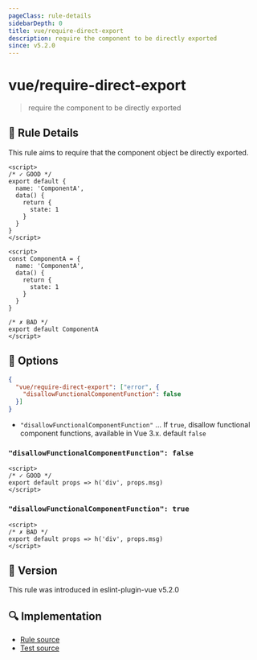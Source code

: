 ```yaml
---
pageClass: rule-details
sidebarDepth: 0
title: vue/require-direct-export
description: require the component to be directly exported
since: v5.2.0
---
```

# vue/require-direct-export

<!-- end auto-generated rule header -->

> require the component to be directly exported

## :book: Rule Details

This rule aims to require that the component object be directly exported.

<eslint-code-block :rules="{'vue/require-direct-export': ['error']}">

```vue
<script>
/* ✓ GOOD */
export default {
  name: 'ComponentA',
  data() {
    return {
      state: 1
    }
  }
}
</script>
```

</eslint-code-block>

<eslint-code-block :rules="{'vue/require-direct-export': ['error']}">

```vue
<script>
const ComponentA = {
  name: 'ComponentA',
  data() {
    return {
      state: 1
    }
  }
}

/* ✗ BAD */
export default ComponentA
</script>
```

</eslint-code-block>

## :wrench: Options

```json
{
  "vue/require-direct-export": ["error", {
    "disallowFunctionalComponentFunction": false
  }]
}
```

- `"disallowFunctionalComponentFunction"` ... If `true`, disallow functional component functions, available in Vue 3.x. default `false`

### `"disallowFunctionalComponentFunction": false`

<eslint-code-block :rules="{'vue/require-direct-export': ['error', {disallowFunctionalComponentFunction: false}]}">

```vue
<script>
/* ✓ GOOD */
export default props => h('div', props.msg)
</script>
```

</eslint-code-block>

### `"disallowFunctionalComponentFunction": true`

<eslint-code-block :rules="{'vue/require-direct-export': ['error', {disallowFunctionalComponentFunction: true}]}">

```vue
<script>
/* ✗ BAD */
export default props => h('div', props.msg)
</script>
```

</eslint-code-block>

## :rocket: Version

This rule was introduced in eslint-plugin-vue v5.2.0

## :mag: Implementation

- [Rule source](https://github.com/vuejs/eslint-plugin-vue/blob/master/lib/rules/require-direct-export.js)
- [Test source](https://github.com/vuejs/eslint-plugin-vue/blob/master/tests/lib/rules/require-direct-export.js)
